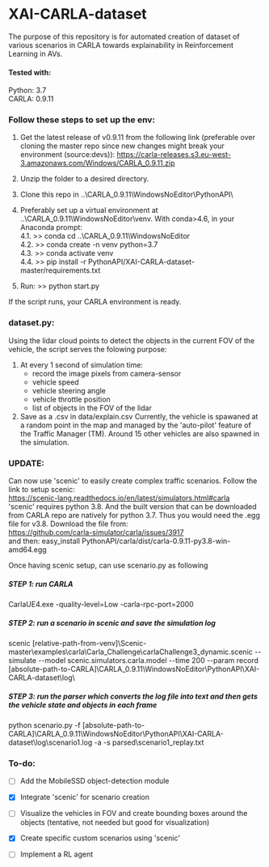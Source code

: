 # XAI-CARLA-dataset
The purpose of this repository is for automated creation of dataset of various scenarios in CARLA towards explainability in Reinforcement Learning in AVs.

#### Tested with:<br>
Python: 3.7<br>
CARLA: 0.9.11

### Follow these steps to set up the env:
1. Get the latest release of v0.9.11 from the following link (preferable over cloning the master repo since new changes might break your environment (source:devs)): 
https://carla-releases.s3.eu-west-3.amazonaws.com/Windows/CARLA_0.9.11.zip

2. Unzip the folder to a desired directory.

3. Clone this repo in ..\CARLA_0.9.11\WindowsNoEditor\PythonAPI\

4. Preferably set up a virtual environment at ..\CARLA_0.9.11\WindowsNoEditor\venv. With conda>4.6, in your Anaconda prompt:<br>
   4.1. >> conda cd ..\CARLA_0.9.11\WindowsNoEditor\
   4.2. >> conda create -n venv python=3.7<br>
   4.3. >> conda activate venv<br>
   4.4. >> pip install -r PythonAPI/XAI-CARLA-dataset-master/requirements.txt<br>
 
5. Run: >> python start.py

If the script runs, your CARLA environment is ready. 

### dataset.py:
Using the lidar cloud points to detect the objects in the current FOV of the vehicle, the script serves the folowing purpose:
   1. At every 1 second of simulation time:
         - record the image pixels from camera-sensor
         - vehicle speed
         - vehicle steering angle
         - vehicle throttle position
         - list of objects in the FOV of the lidar
   2. Save as a .csv in data/explain.csv
Currently, the vehicle is spawaned at a random point in the map and managed by the 'auto-pilot' feature of the Traffic Manager (TM). Around 15 other vehicles are also spawned in 
the simulation.

### UPDATE:
Can now use 'scenic' to easily create complex traffic scenarios. Follow the link to setup scenic:<br>
https://scenic-lang.readthedocs.io/en/latest/simulators.html#carla
<br>
'scenic' requires python 3.8. And the built version that can be downloaded from CARLA repo are natively for python 3.7. Thus you would need the .egg file for v3.8. Download the file from:<br>
https://github.com/carla-simulator/carla/issues/3917
<br>
and then: easy_install PythonAPI/carla/dist/carla-0.9.11-py3.8-win-amd64.egg
<br>

Once having scenic setup, can use scenario.py as following
##### STEP 1: run CARLA
CarlaUE4.exe -quality-level=Low -carla-rpc-port=2000

##### STEP 2: run a scenario in scenic and save the simulation log
scenic [relative-path-from-venv]\Scenic-master\examples\carla\Carla_Challenge\carlaChallenge3_dynamic.scenic --simulate --model scenic.simulators.carla.model --time 200 --param record [absolute-path-to-CARLA]\CARLA_0.9.11\WindowsNoEditor\PythonAPI\XAI-CARLA-dataset\log\

##### STEP 3: run the parser which converts the log file into text and then gets the vehicle state and objects in each frame
python scenario.py -f [absolute-path-to-CARLA]\CARLA_0.9.11\WindowsNoEditor\PythonAPI\XAI-CARLA-dataset\log\scenario1.log -a -s parsed\scenario1_replay.txt

### To-do:
- [ ] Add the MobileSSD object-detection module
- [X] Integrate 'scenic' for scenario creation
- [ ] Visualize the vehicles in FOV and create bounding boxes around the objects (tentative, not needed but good for visualization)
- [X] Create specific custom scenarios using 'scenic'
- [ ] Implement a RL agent

